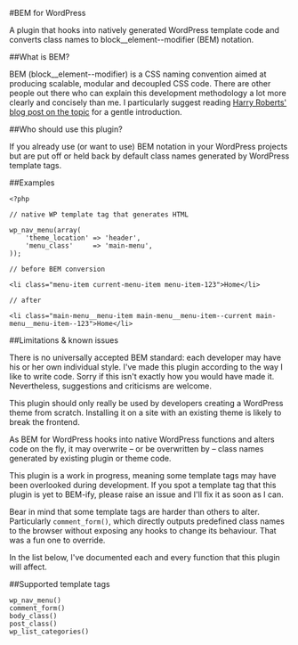 #BEM for WordPress

A plugin that hooks into natively generated WordPress template code and converts class names to block__element--modifier (BEM) notation.

##What is BEM?

BEM (block__element--modifier) is a CSS naming convention aimed at producing scalable, modular and decoupled CSS code. There are other people out there who can explain this development methodology a lot more clearly and concisely than me. I particularly suggest reading [Harry Roberts' blog post on the topic](http://csswizardry.com/2013/01/mindbemding-getting-your-head-round-bem-syntax/) for a gentle introduction.

##Who should use this plugin?

If you already use (or want to use) BEM notation in your WordPress projects but are put off or held back by default class names generated by WordPress template tags.

##Examples

	<?php
	
	// native WP template tag that generates HTML
	
	wp_nav_menu(array(
		'theme_location' => 'header',
		'menu_class'     => 'main-menu',
	));
	
	// before BEM conversion
	
	<li class="menu-item current-menu-item menu-item-123">Home</li>
	
	// after
	
	<li class="main-menu__menu-item main-menu__menu-item--current main-menu__menu-item--123">Home</li>

##Limitations & known issues

There is no universally accepted BEM standard: each developer may have his or her own individual style. I've made this plugin according to the way I like to write code. Sorry if this isn't exactly how you would have made it. Nevertheless, suggestions and criticisms are welcome.

This plugin should only really be used by developers creating a WordPress theme from scratch. Installing it on a site with an existing theme is likely to break the frontend.

As BEM for WordPress hooks into native WordPress functions and alters code on the fly, it may overwrite – or be overwritten by – class names generated by existing plugin or theme code.

This plugin is a work in progress, meaning some template tags may have been overlooked during development. If you spot a template tag that this plugin is yet to BEM-ify, please raise an issue and I'll fix it as soon as I can.

Bear in mind that some template tags are harder than others to alter. Particularly `comment_form()`, which directly outputs predefined class names to the browser without exposing any hooks to change its behaviour. That was a fun one to override.

In the list below, I've documented each and every function that this plugin will affect.

##Supported template tags

	wp_nav_menu()
	comment_form()
	body_class()
	post_class()
	wp_list_categories()
	